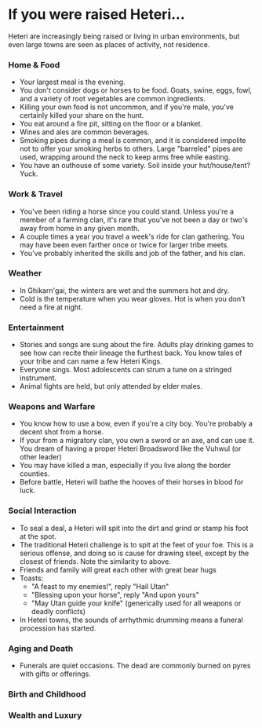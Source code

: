 # If you were raised Heteri...

Heteri are increasingly being raised or living in urban environments, but even large towns are seen as places of activity, not residence.

### Home & Food

* Your largest meal is the evening.
* You don't consider dogs or horses to be food. Goats, swine, eggs, fowl, and a variety of root vegetables are common ingredients.
* Killing your own food is not uncommon, and if you're male, you've certainly killed your share on the hunt.
* You eat around a fire pit, sitting on the floor or a blanket.
* Wines and ales are common beverages. 
* Smoking pipes during a meal is common, and it is considered impolite not to offer your smoking herbs to others. Large "barreled" pipes are used, wrapping around the neck to keep arms free while easting.
* You have an outhouse of some variety. Soil inside your hut/house/tent? Yuck.

### Work & Travel

* You've been riding a horse since you could stand. Unless you're a member of a farming clan, it's rare that you've not been a day or two's away from home in any given month.
* A couple times a year you travel a week's ride for clan gathering. You may have been even farther once or twice for larger tribe meets.
* You've probably inherited the skills and job of the father, and his clan.

### Weather

* In Ghikarn'gai, the winters are wet and the summers hot and dry.
* Cold is the temperature when you wear gloves. Hot is when you don't need a fire at night.

### Entertainment

* Stories and songs are sung about the fire. Adults play drinking games to see how can recite their lineage the furthest back. You know tales of your tribe and can name a few Heteri Kings.
* Everyone sings. Most adolescents can strum a tune on a stringed instrument.
* Animal fights are held, but only attended by elder males.

### Weapons and Warfare

* You know how to use a bow, even if you're a city boy. You're probably a decent shot from a horse.
* If your from a migratory clan, you own a sword or an axe, and can use it. You dream of having a proper Heteri Broadsword like the Vuhwul (or other leader)
* You may have killed a man, especially if you live along the border counties.
* Before battle, Heteri will bathe the hooves of their horses in blood for luck.

### Social Interaction

* To seal a deal, a Heteri will spit into the dirt and grind or stamp his foot at the spot.
* The traditional Heteri challenge is to spit at the feet of your foe. This is a serious offense, and doing so is cause for drawing steel, except by the closest of friends. Note the similarity to above.
* Friends and family will great each other with great bear hugs
* Toasts:
  * "A feast to my enemies!", reply "Hail Utan"
  * "Blessing upon your horse", reply "And upon yours"
  * "May Utan guide your knife" (generically used for all weapons or deadly conflicts)
* In Heteri towns, the sounds of arrhythmic drumming means a funeral procession has started.


### Aging and Death
* Funerals are quiet occasions.  The dead are commonly burned on pyres with gifts or offerings.

### Birth and Childhood


### Wealth and Luxury



